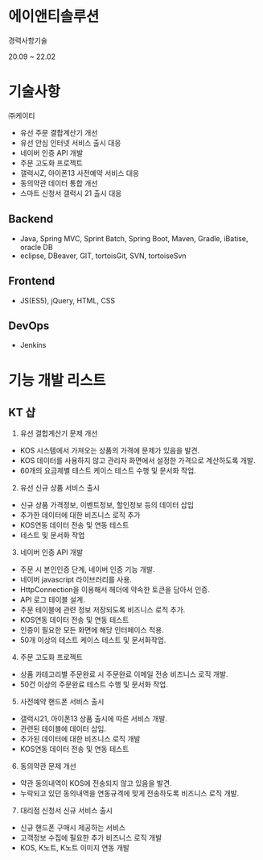 # 에이앤티솔루션

경력사항기술

20.09 ~ 22.02

# 기술사항
  ㈜케이티
- 유선 주문 결합계산기 개선
- 유선 안심 인터넷 서비스 출시 대응
- 네이버 인증 API 개발
- 주문 고도화 프로젝트
- 갤럭시Z, 아이폰13 사전예약 서비스 대응
- 동의약관 데이터 통합 개선
- 스마트 신청서 갤럭시 21 출시 대응

## Backend
- Java, Spring MVC, Sprint Batch, Spring Boot, Maven, Gradle, iBatise, oracle DB
- eclipse, DBeaver, GIT, tortoisGit, SVN, tortoiseSvn

## Frontend
- JS(ES5), jQuery, HTML, CSS

## DevOps
- Jenkins

# 기능 개발 리스트
## KT 샵
1. 유선 결합계산기 문제 개선
- KOS 시스템에서 가져오는 상품의 가격에 문제가 있음을 발견.
- KOS 데이터를 사용하지 않고 관리자 화면에서 설정한 가격으로 계산하도록 개발.
- 60개의 요금제별 테스트 케이스 테스트 수행 및 문서화 작업.

2. 유선 신규 상품 서비스 출시
- 신규 상품 가격정보, 이벤트정보, 할인정보 등의 데이터 삽입
- 추가한 데이터에 대한 비즈니스 로직 추가
- KOS연동 데이터 전송 및 연동 테스트
- 테스트 및 문서화 작업

3. 네이버 인증 API 개발
- 주문 시 본인인증 단계, 네이버 인증 기능 개발.
- 네이버 javascript 라이브러리를 사용.
- HttpConnection을 이용해서 헤더에 약속한 토큰을 담아서 인증.
- API 로그 테이블 설계.
- 주문 테이블에 관련 정보 저장되도록 비즈니스 로직 추가.
- KOS연동 데이터 전송 및 연동 테스트
- 인증이 필요한 모든 화면에 해당 인터페이스 적용.
- 50개 이상의 테스트 케이스 테스트 및 문서화작업.

4. 주문 고도화 프로젝트
- 상품 카테고리별 주문완료 시 주문완료 이메일 전송 비즈니스 로직 개발.
- 50건 이상의 주문완료 테스트 수행 및 문서화 작업.

5. 사전예약 핸드폰 서비스 출시
- 갤럭시21, 아이폰13 상품 출시에 따른 서비스 개발.
- 관련된 테이블에 데이터 삽입.
- 추가된 데이터에 대한 비즈니스 로직 개발
- KOS연동 데이터 전송 및 연동 테스트

6. 동의약관 문제 개선
- 약관 동의내역이  KOS에 전송되지 않고 있음을 발견.
- 누락되고 있던 동의내역을 연동규격에 맞게 전송하도록 비즈니스 로직 개발.

7. 대리점 신청서 신규 서비스 출시
- 신규 핸드폰 구매시 제공하는 서비스
- 고객정보 수집에 필요한 추가 비즈니스 로직 개발
- KOS, K노트, K노트 이미지 연동 개발
